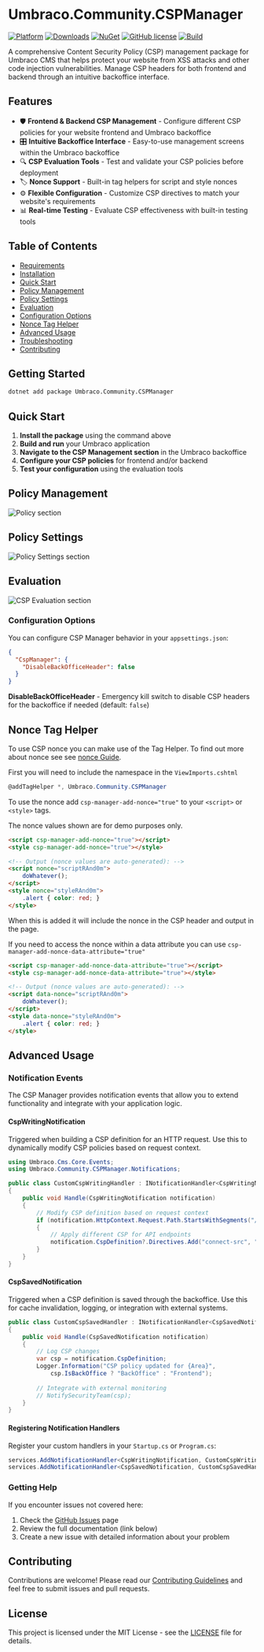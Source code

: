 # Umbraco.Community.CSPManager

[![Platform](https://img.shields.io/badge/Umbraco-16.1+-%233544B1?style=flat&logo=umbraco)](https://umbraco.com/products/umbraco-cms/)
[![Downloads](https://img.shields.io/nuget/dt/Umbraco.Community.CSPManager?color=cc9900)](https://www.nuget.org/packages/Umbraco.Community.CSPManager/)
[![NuGet](https://img.shields.io/nuget/vpre/Umbraco.Community.CSPManager?color=0273B3)](https://www.nuget.org/packages/Umbraco.Community.CSPManager)
[![GitHub license](https://img.shields.io/github/license/Matthew-Wise/Umbraco-CSP-manager?color=8AB803)](https://github.com/Matthew-Wise/Umbraco-CSP-manager/blob/main/LICENSE)
[![Build](https://github.com/Matthew-Wise/Umbraco-CSP-manager/actions/workflows/main.yml/badge.svg?event=push)](https://github.com/Matthew-Wise/Umbraco-CSP-manager/blob/main/.github/workflows/main.yml)

A comprehensive Content Security Policy (CSP) management package for Umbraco CMS that helps protect your website from XSS attacks and other code injection vulnerabilities. Manage CSP headers for both frontend and backend through an intuitive backoffice interface.

## Features

- 🛡️ **Frontend & Backend CSP Management** - Configure different CSP policies for your website frontend and Umbraco backoffice
- 🎛️ **Intuitive Backoffice Interface** - Easy-to-use management screens within the Umbraco backoffice
- 🔍 **CSP Evaluation Tools** - Test and validate your CSP policies before deployment
- 🏷️ **Nonce Support** - Built-in tag helpers for script and style nonces
- ⚙️ **Flexible Configuration** - Customize CSP directives to match your website's requirements
- 📊 **Real-time Testing** - Evaluate CSP effectiveness with built-in testing tools

## Table of Contents

- [Requirements](#requirements)
- [Installation](#installation)
- [Quick Start](#quick-start)
- [Policy Management](#csp-management)
- [Policy Settings](#configuration)
- [Evaluation](#evaluation)
- [Configuration Options](#configuration-options)
- [Nonce Tag Helper](#nonce-tag-helper)
- [Advanced Usage](#advanced-usage)
- [Troubleshooting](#troubleshooting)
- [Contributing](#contributing)

## Getting Started

```bash
dotnet add package Umbraco.Community.CSPManager
```

## Quick Start

1. **Install the package** using the command above
2. **Build and run** your Umbraco application
3. **Navigate to the CSP Management section** in the Umbraco backoffice
4. **Configure your CSP policies** for frontend and/or backend
5. **Test your configuration** using the evaluation tools



## Policy  Management

![Policy section](https://raw.githubusercontent.com/Matthew-Wise/Umbraco-CSP-manager/main/images/management-screen.png "Csp Management section")

## Policy Settings

![Policy Settings section](https://raw.githubusercontent.com/Matthew-Wise/Umbraco-CSP-manager/main/images/settings-screen.png "Policy Settings section")

## Evaluation

![CSP Evaluation section](https://raw.githubusercontent.com/Matthew-Wise/Umbraco-CSP-manager/main/images/evaluate-screen.png "Csp Evaluation section")

### Configuration Options

You can configure CSP Manager behavior in your `appsettings.json`:

```json
{
  "CspManager": {
    "DisableBackOfficeHeader": false
  }
}
```

**DisableBackOfficeHeader** - Emergency kill switch to disable CSP headers for the backoffice if needed (default: `false`)

## Nonce Tag Helper

To use CSP nonce you can make use of the Tag Helper. To find out more about nonce see see [nonce Guide](https://content-security-policy.com/nonce/).

First you will need to include the namespace in the `ViewImports.cshtml`

```csharp
@addTagHelper *, Umbraco.Community.CSPManager
```

To use the nonce add `csp-manager-add-nonce="true"` to your `<script>` or `<style>` tags.

The nonce values shown are for demo purposes only.

```html
<script csp-manager-add-nonce="true"></script>
<style csp-manager-add-nonce="true"></style>

<!-- Output (nonce values are auto-generated): -->
<script nonce="scriptRAnd0m">
    doWhatever();
</script>
<style nonce="styleRAnd0m">
    .alert { color: red; }
</style>
```

When this is added it will include the nonce in the CSP header and output in the page.

If you need to access the nonce within a data attribute you can use `csp-manager-add-nonce-data-attribute="true"`

```html
<script csp-manager-add-nonce-data-attribute="true"></script>
<style csp-manager-add-nonce-data-attribute="true"></style>

<!-- Output (nonce values are auto-generated): -->
<script data-nonce="scriptRAnd0m">
    doWhatever();
</script>
<style data-nonce="styleRAnd0m">
    .alert { color: red; }
</style>
```

## Advanced Usage

### Notification Events

The CSP Manager provides notification events that allow you to extend functionality and integrate with your application logic.

#### CspWritingNotification

Triggered when building a CSP definition for an HTTP request. Use this to dynamically modify CSP policies based on request context.

```csharp
using Umbraco.Cms.Core.Events;
using Umbraco.Community.CSPManager.Notifications;

public class CustomCspWritingHandler : INotificationHandler<CspWritingNotification>
{
    public void Handle(CspWritingNotification notification)
    {
        // Modify CSP definition based on request context
        if (notification.HttpContext.Request.Path.StartsWithSegments("/api"))
        {
            // Apply different CSP for API endpoints
            notification.CspDefinition?.Directives.Add("connect-src", "'self' api.example.com");
        }
    }
}
```

#### CspSavedNotification

Triggered when a CSP definition is saved through the backoffice. Use this for cache invalidation, logging, or integration with external systems.

```csharp
public class CustomCspSavedHandler : INotificationHandler<CspSavedNotification>
{
    public void Handle(CspSavedNotification notification)
    {
        // Log CSP changes
        var csp = notification.CspDefinition;
        Logger.Information("CSP policy updated for {Area}", 
            csp.IsBackOffice ? "BackOffice" : "Frontend");
        
        // Integrate with external monitoring
        // NotifySecurityTeam(csp);
    }
}
```

#### Registering Notification Handlers

Register your custom handlers in your `Startup.cs` or `Program.cs`:

```csharp
services.AddNotificationHandler<CspWritingNotification, CustomCspWritingHandler>();
services.AddNotificationHandler<CspSavedNotification, CustomCspSavedHandler>();
```

### Getting Help

If you encounter issues not covered here:
1. Check the [GitHub Issues](https://github.com/Matthew-Wise/Umbraco-CSP-manager/issues) page
2. Review the full documentation (link below)
3. Create a new issue with detailed information about your problem

## Contributing

Contributions are welcome! Please read our [Contributing Guidelines](https://github.com/Matthew-Wise/Umbraco-CSP-manager/blob/main/CONTRIBUTING.md) and feel free to submit issues and pull requests.

## License

This project is licensed under the MIT License - see the [LICENSE](https://github.com/Matthew-Wise/Umbraco-CSP-manager/blob/main/LICENSE) file for details.

